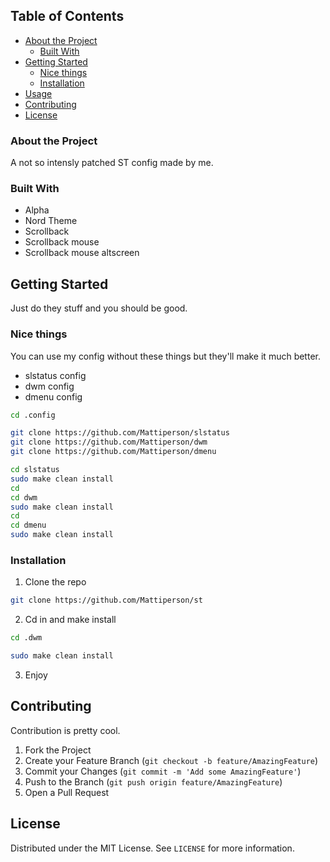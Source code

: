 <!-- TABLE OF CONTENTS -->
## Table of Contents

* [About the Project](#about-the-project)
  * [Built With](#built-with)
* [Getting Started](#getting-started)
  * [Nice things](#nice-things)
  * [Installation](#installation)
* [Usage](#usage)
* [Contributing](#contributing)
* [License](#license)



### About the Project
A not so intensly patched ST config made by me.



### Built With

* Alpha
* Nord Theme
* Scrollback
* Scrollback mouse
* Scrollback mouse altscreen



<!-- GETTING STARTED -->
## Getting Started

Just do they stuff and you should be good.

### Nice things

You can use my config without these things but they'll make it much better.
* slstatus config
* dwm config
* dmenu config
```sh
cd .config
```
```sh
git clone https://github.com/Mattiperson/slstatus
git clone https://github.com/Mattiperson/dwm
git clone https://github.com/Mattiperson/dmenu
```
```sh
cd slstatus
sudo make clean install
cd
cd dwm
sudo make clean install
cd
cd dmenu
sudo make clean install
```

### Installation

1. Clone the repo
```sh
git clone https://github.com/Mattiperson/st
```
2. Cd in and make install
```sh
cd .dwm
```
```sh
sudo make clean install
```
3. Enjoy



<!-- CONTRIBUTING -->
## Contributing

Contribution is pretty cool.

1. Fork the Project
2. Create your Feature Branch (`git checkout -b feature/AmazingFeature`)
3. Commit your Changes (`git commit -m 'Add some AmazingFeature'`)
4. Push to the Branch (`git push origin feature/AmazingFeature`)
5. Open a Pull Request



<!-- LICENSE -->
## License

Distributed under the MIT License. See `LICENSE` for more information.
